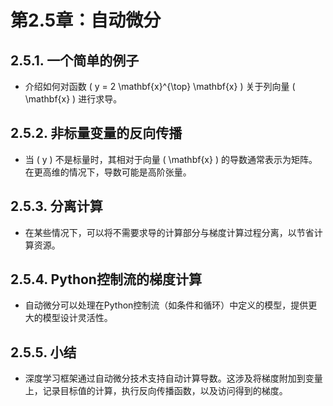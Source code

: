 # 第2.5章：自动微分

## 2.5.1. 一个简单的例子
- 介绍如何对函数 \( y = 2 \mathbf{x}^{\top} \mathbf{x} \) 关于列向量 \( \mathbf{x} \) 进行求导。

## 2.5.2. 非标量变量的反向传播
- 当 \( y \) 不是标量时，其相对于向量 \( \mathbf{x} \) 的导数通常表示为矩阵。在更高维的情况下，导数可能是高阶张量。

## 2.5.3. 分离计算
- 在某些情况下，可以将不需要求导的计算部分与梯度计算过程分离，以节省计算资源。

## 2.5.4. Python控制流的梯度计算
- 自动微分可以处理在Python控制流（如条件和循环）中定义的模型，提供更大的模型设计灵活性。

## 2.5.5. 小结
- 深度学习框架通过自动微分技术支持自动计算导数。这涉及将梯度附加到变量上，记录目标值的计算，执行反向传播函数，以及访问得到的梯度。

